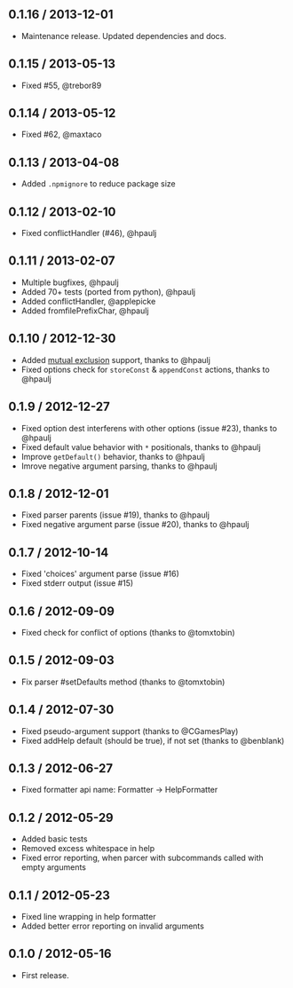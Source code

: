 0.1.16 / 2013-12-01
-------------------

* Maintenance release. Updated dependencies and docs.


0.1.15 / 2013-05-13
-------------------

* Fixed #55, @trebor89


0.1.14 / 2013-05-12
-------------------

* Fixed #62, @maxtaco


0.1.13 / 2013-04-08
-------------------

* Added `.npmignore` to reduce package size


0.1.12 / 2013-02-10
-------------------

* Fixed conflictHandler (#46), @hpaulj


0.1.11 / 2013-02-07
-------------------

* Multiple bugfixes, @hpaulj
* Added 70+ tests (ported from python), @hpaulj
* Added conflictHandler, @applepicke
* Added fromfilePrefixChar, @hpaulj


0.1.10 / 2012-12-30
-------------------

* Added [mutual exclusion](//docs.python.org/dev/library/argparse.html#mutual-exclusion)
  support, thanks to @hpaulj
* Fixed options check for `storeConst` & `appendConst` actions, thanks to @hpaulj


0.1.9 / 2012-12-27
------------------

* Fixed option dest interferens with other options (issue #23), thanks to @hpaulj
* Fixed default value behavior with `*` positionals, thanks to @hpaulj
* Improve `getDefault()` behavior, thanks to @hpaulj
* Imrove negative argument parsing, thanks to @hpaulj


0.1.8 / 2012-12-01
------------------

* Fixed parser parents (issue #19), thanks to @hpaulj
* Fixed negative argument parse (issue #20), thanks to @hpaulj


0.1.7 / 2012-10-14
------------------

* Fixed 'choices' argument parse (issue #16)
* Fixed stderr output (issue #15)


0.1.6 / 2012-09-09
------------------

* Fixed check for conflict of options (thanks to @tomxtobin)


0.1.5 / 2012-09-03
------------------

* Fix parser #setDefaults method (thanks to @tomxtobin)


0.1.4 / 2012-07-30
------------------

* Fixed pseudo-argument support (thanks to @CGamesPlay)
* Fixed addHelp default (should be true), if not set (thanks to @benblank)


0.1.3 / 2012-06-27
------------------

* Fixed formatter api name: Formatter -> HelpFormatter


0.1.2 / 2012-05-29
------------------

* Added basic tests
* Removed excess whitespace in help
* Fixed error reporting, when parcer with subcommands
  called with empty arguments


0.1.1 / 2012-05-23
------------------

* Fixed line wrapping in help formatter
* Added better error reporting on invalid arguments


0.1.0 / 2012-05-16
------------------

* First release.
